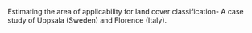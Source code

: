 Estimating the area of applicability for land cover classification- A case study of Uppsala (Sweden) and Florence (Italy).

